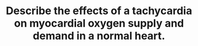 ---
title: "Describe the effects of a tachycardia on myocardial oxygen supply and demand in a normal heart."
entityType: SAQ
exam: PEX
college: CICM
year: 2007
sitting: B
question: 19
passRate: 29
EC_expectedDomains:
- "The main points expected were the determinants of myocardial oxygen supply. These include arterial oxygen content and coronary blood flow. Coronary blood flow depends on coronary perfusion pressure and coronary vascular resistance and that most left coronary blood flow occurs in diastole. Tachycardia reduces diastolic time and hence left coronary blood flow. In comparison blood flow in the right coronary artery is continuous both in systole and diastole and is little affected by heart rate."
- "A description of the determinants of myocardial oxygen demand was also required (e.g. left ventricular, preload, contractility, afterload and tachycardia"
EC_extraCredit:
- "A correctly labelled diagram of left and right coronary blood flow attracted extra marks."
- "Extra marks were given for describing metabolic autoregulation, the high oxygen extraction, explaining that oxygen supply cannot be increased by increasing oxygen extraction in the coronary circulation and describing the driving pressure differences in both coronary arteries in systole and diastole."
EC_errorsCommon:
- "Unfortunately most diagrams were inaccurate, not labelled and had no units on the axes."
- "Systolic compression particularly reduces blood supply to the left ventricular subendocardium which is most susceptible to ischaemia."
- "This part of the question was particularly poorly answered."
---